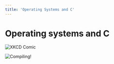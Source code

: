 ```yaml
---
title: 'Operating Systems and C'
---
```


# Operating systems and C

![XKCD Comic](/img/xkcd.png)

![Compiling!](/img/compiling.png)